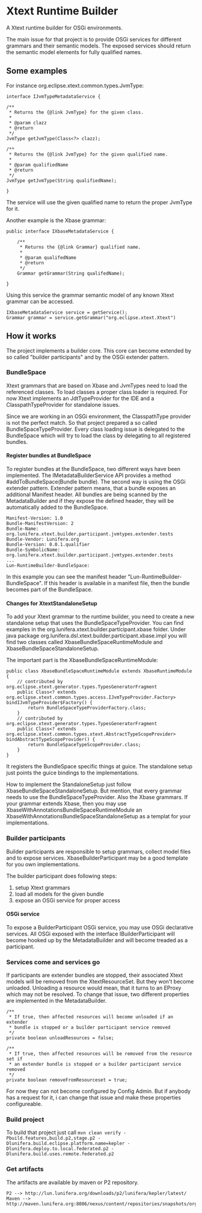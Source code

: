 Xtext Runtime Builder
=============================

A Xtext runtime builder for OSGi environments.

The main issue for that project is to provide OSGi services for different grammars and their semantic models.
The exposed services should return the semantic model elements for fully qualified names.

## Some examples

For instance org.eclipse.xtext.common.types.JvmType:
	
	interface IJvmTypeMetadataService {

	/**
	 * Returns the {@link JvmType} for the given class.
	 * 
	 * @param clazz
	 * @return
	 */
	JvmType getJvmType(Class<?> clazz);

	/**
	 * Returns the {@link JvmType} for the given qualified name.
	 * 
	 * @param qualifiedName
	 * @return
	 */
	JvmType getJvmType(String qualifiedName);

	}
The service will use the given qualified name to return the proper JvmType for it.

Another example is the Xbase grammar:

	public interface IXbaseMetadataService {
	
		/**
		 * Returns the {@link Grammar} qualified name.
		 * 
		 * @param qualifedName
		 * @return
		 */
		Grammar getGrammar(String qualifedName);
	
	}
	
Using this service the grammar semantic model of any known Xtext grammar can be accessed.

	IXbaseMetadataService service = getService();
	Grammar grammar = service.getGrammar("org.eclipse.xtext.Xtext")
	
	
## How it works
The project implements a builder core. This core can become extended by so called "builder participants" and 
by the OSGi extender pattern.

### BundleSpace
Xtext grammars that are based on Xbase and JvmTypes need to load the referenced classes. To load classes a
proper class loader is required. For now Xtext implements an JdtTypeProvider for the IDE and a ClasspathTypeProvider
for standalone issues.

Since we are working in an OSGi environment, the ClasspathType provider is not the perfect match. So that project
prepared a so called BundleSpaceTypeProvider. Every class loading issue is delegated to the BundleSpace which will
try to load the class by delegating to all registered bundles.

#### Register bundles at BundleSpace
To register bundles at the BundleSpace, two different ways have been implemented. The IMetadataBuilderService API provides
a method #addToBundleSpace(Bundle bundle).
The second way is using the OSGi extender pattern. Extender pattern means, that a bundle exposes an additional Manifest header.
All bundles are being scanned by the MetadataBuilder and if they expose the defined header, they will be automatically
added to the BundleSpace.

	Manifest-Version: 1.0
	Bundle-ManifestVersion: 2
	Bundle-Name: org.lunifera.xtext.builder.participant.jvmtypes.extender.tests
	Bundle-Vendor: Lunifera.org
	Bundle-Version: 0.0.1.qualifier
	Bundle-SymbolicName: org.lunifera.xtext.builder.participant.jvmtypes.extender.tests
	...
	Lun-RuntimeBuilder-BundleSpace: 

In this example you can see the manifest header "Lun-RuntimeBuilder-BundleSpace". If this header is available in 
a manifest file, then the bundle becomes part of the BundleSpace.

#### Changes for XtextStandaloneSetup
To add your Xtext grammar to the runtime builder, you need to create a new standalone setup that uses the
BundleSpaceTypeProvider. You can find examples in the org.lunifera.xtext.builder.participant.xbase folder.
Under java package org.lunifera.dsl.xtext.builder.participant.xbase.impl you will find two classes called 
XbaseBundleSpaceRuntimeModule and XbaseBundleSpaceStandaloneSetup.

The important part is the XbaseBundleSpaceRuntimeModule:

	public class XbaseBundleSpaceRuntimeModule extends XbaseRuntimeModule {
		// contributed by org.eclipse.xtext.generator.types.TypesGeneratorFragment
		public Class<? extends org.eclipse.xtext.common.types.access.IJvmTypeProvider.Factory> bindIJvmTypeProvider$Factory() {
			return BundleSpaceTypeProviderFactory.class;
		}
		// contributed by org.eclipse.xtext.generator.types.TypesGeneratorFragment
		public Class<? extends org.eclipse.xtext.common.types.xtext.AbstractTypeScopeProvider> bindAbstractTypeScopeProvider() {
			return BundleSpaceTypeScopeProvider.class;
		}
	}

It registers the BundleSpace specific things at guice. The standalone setup just points the guice bindings to the implementations.

How to implement the StandaloneSetup just follow XbaseBundleSpaceStandaloneSetup. But mention, that every grammar needs to use
the BundleSpaceTypeProvider. Also the Xbase grammars. If your grammar extends Xbase, then you may use 
XbaseWithAnnotationsBundleSpaceRuntimeModule an XbaseWithAnnotationsBundleSpaceStandaloneSetup as a templat for your implementations.


### Builder participants
Builder participants are responsible to setup grammars, collect model files and to expose services. XbaseBuilderParticipant
may be a good template for you own implementations.

The builder participant does following steps:
 1) setup Xtext grammars
 2) load all models for the given bundle
 3) expose an OSGi service for proper access
 

#### OSGi service
To expose a BuilderParticipant OSGi service, you may use OSGi declarative services. All OSGi exposed with the interface 
IBuilderParticipant will become hooked up by the MetadataBuilder and will become treaded as a participant.  

### Services come and services go
If participants are extender bundles are stopped, their associated Xtext models will be removed from the XtextResourceSet.
But they won't become unloaded. Unloading a resource would mean, that it turns to an EProxy which may not be resolved.
To change that issue, two different properties are implemented in the MetadataBuilder.

	/**
	 * If true, then affected resources will become unloaded if an extender
	 * bundle is stopped or a builder participant service removed
	 */
	private boolean unloadResources = false;

	/**
	 * If true, then affected resources will be removed from the resource set if
	 * an extender bundle is stopped or a builder participant service removed
	 */
	private boolean removeFromResourceset = true;

For now they can not become configured by Config Admin. But if anybody has a request for it, i can change that issue and
make these properties configureable.

### Build project
To build that project just call ```mvn clean verify -Pbuild.features,build.p2,stage.p2 -Dlunifera.build.eclipse.platform.name=kepler -Dlunifera.deploy.to.local.federated.p2 -Dlunifera.build.uses.remote.federated.p2```


### Get artifacts
The artifacts are available by maven or P2 repository.

	P2 --> http://lun.lunifera.org/downloads/p2/lunifera/kepler/latest/
	Maven --> http://maven.lunifera.org:8086/nexus/content/repositories/snapshots/org/lunifera/xtext/builder/
 





 



